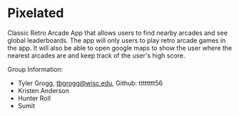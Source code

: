 # Pixelated
Classic Retro Arcade App that allows users to find nearby arcades and see global leaderboards. 
The app will only users to play retro arcade games in the app. It will also be able to open google maps to show the user where the nearest arcades are and keep track of the user's high score. 

Group Information: 
- Tyler Grogg, tbgrogg@wisc.edu, Github: tttttttt56
- Kristen Anderson
- Hunter Roll
- Sumit

